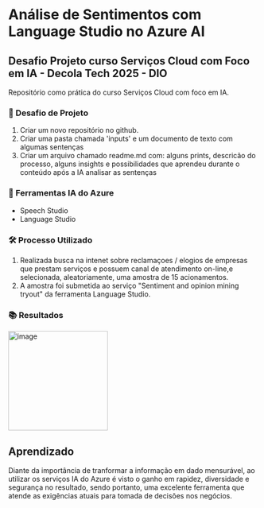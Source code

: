 # Análise de Sentimentos com Language Studio no Azure AI
## Desafio Projeto curso Serviços Cloud com Foco em IA - Decola Tech 2025 - DIO

Repositório como prática do curso Serviços Cloud com foco em IA.

### 🚀 Desafio de Projeto
1. Criar um novo repositório no github.
2. Criar uma pasta chamada 'inputs' e um documento de texto com algumas sentenças
3. Criar um arquivo chamado readme.md com: alguns prints, descricão do processo, alguns insights e possibilidades que aprendeu durante o conteúdo após a IA analisar as sentenças

 ### 🔧 Ferramentas IA do Azure
 - Speech Studio
 - Language Studio

### 🛠 Processo Utilizado
1. Realizada busca na intenet sobre reclamaçoes / elogios de empresas que prestam serviços e possuem canal de atendimento on-line,e selecionada, aleatoriamente, uma amostra de 15 acionamentos.
2. A amostra foi submetida ao serviço "Sentiment and opinion mining tryout" da ferramenta Language Studio.

### 📚 Resultados
<img width="200" alt="image" src="https://github.com/user-attachments/assets/da86b6fd-bb43-4aaf-a897-0cac8504d7fa" />

## Aprendizado
Diante da importância de tranformar a informação em dado mensurável, ao utilizar os serviços IA do Azure é visto o ganho em rapidez, diversidade e segurança no resultado, sendo portanto, uma excelente ferramenta que atende as exigências atuais para tomada de decisões nos negócios.
